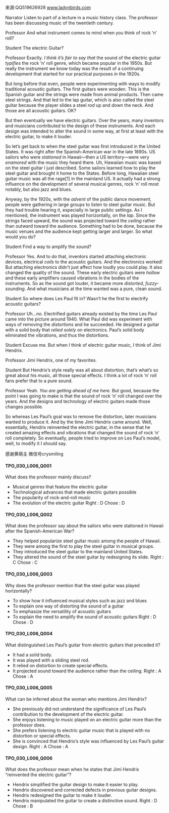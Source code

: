 来源:QQ519626928 www.ladynbirds.com

Narrator 
Listen to part of a lecture in a music history class. The professor has been discussing music of the twentieth century. 

Professor 
And what instrument comes to mind when you think of rock ‘n’ roll? 

Student 
The electric Guitar? 

Professor 
Exactly. *I think it’s fair to say that* the sound of the electric guitar *typifies* the rock ‘n’ roll genre, which became popular in the 1950s. But really the instrument we know today was the result of a continuing development that started for our practical purposes in the 1920s. 

But long before that even, people were experimenting with ways to modify traditional acoustic guitars. The first guitars were wooden. This is the Spanish guitar and the strings were made from animal products. Then came steel strings. And that led to the lap guitar, which is also called the steel guitar because the player slides a steel *rod* up and down the neck. And those are all acoustic guitars. OK? 

But then eventually we have electric guitars. Over the years, many inventors and musicians contributed to the design of these instruments. And each design was intended to alter the sound in some way, at first at least with the electric guitar, to make it louder. 

So let’s get back to when the steel guitar was first introduced in the United States. It was right after the Spanish-American war in the late 1890s. US sailors who were *stationed* in Hawaii—then a US territory—were very *enamored* with the music they heard there. Uh, Hawaiian music was based on the steel guitar I just described. Some sailors learned how to play the steel guitar and brought it home to the States. Before long, Hawaiian steel guitar music was all the rage[1] in the mainland US. It actually had a strong influence on the development of several musical genres, rock ‘n’ roll most notably, but also jazz and blues. 

Anyway, by the 1920s, with the *advent* of the public dance movement, people were gathering in large groups to listen to steel guitar music. But they had trouble hearing it, especially in large public settings. As I mentioned, the instrument was played horizontally, on the *lap*. Since the strings faced upward, the sound was projected toward the *ceiling* rather than outward toward the audience. Something had to be done, because the music venues and the audience kept getting larger and larger. So what would you do? 

Student 
Find a way to amplify the sound? 

Professor 
Yes. And to do that, inventors started attaching electronic devices, electrical *coils* to the acoustic guitars. And the electronics worked! But attaching electronics didn’t just affect how loudly you could play. It also changed the quality of the sound. These early electric guitars were *hollow* and these early amplifiers caused vibrations in the bodies of the instruments. So as the sound got louder, it became more *distorted*, *fuzzy-sounding*. And what musicians at the time wanted was a pure, clean sound. 

Student 
So where does Les Paul fit in? Wasn’t he the first to electrify acoustic guitars? 

Professor 
Uh…no. Electrified guitars already existed by the time Les Paul came into the picture around 1940. What Paul did was experiment with ways of removing the *distortions* and he succeeded. He designed a guitar with a solid body that *relied solely on* electronics. Paul’s solid body eliminated the vibrations, and thus the distortions. 

Student 
Excuse me. But when I think of electric guitar music, I think of Jimi Hendrix. 

Professor 
Jimi Hendrix, one of my favorites. 

Student 
But Hendrix’s style really was all about distortion, that’s what’s so great about his music, all those special effects. I think a lot of rock ‘n’ roll fans prefer that to a pure sound. 

Professor 
Yeah. *You are getting ahead of me here.* But good, because the point I was going to make is that the sound of rock ‘n’ roll changed over the years. And the designs and technology of electric guitars made those changes possible. 

So whereas Les Paul’s goal was to remove the distortion, later musicians wanted to produce it. And by the time Jimi Hendrix came around. Well, essentially, Hendrix reinvented the electric guitar, in the sense that he created amazing effects and vibrations that changed the sound of rock ‘n’ roll completely. So eventually, people tried to improve on Les Paul’s model, well, to modify it I should say. 

感谢黄萌主 微信号crysmiling

#### TPO_030_L006_Q001
What does the professor mainly discuss?
- Musical genres that feature the electric guitar
- Technological advances that made electric guitars possible
- The popularity of rock-and-roll music
- The evolution of the electric guitar
Right : D	Chose : D


#### TPO_030_L006_Q002
What does the professor say about the sailors who were stationed in Hawaii after the Spanish-American War?
- They helped popularize steel guitar music among the people of Hawaii.
- They were among the first to play the steel guitar in musical groups.
- They introduced the steel guitar to the mainland United States.
- They altered the sound of the steel guitar by redesigning its slide.
Right : C	Chose : C


#### TPO_030_L006_Q003
Why does the professor mention that the steel guitar was played horizontally?
- To show how it influenced musical styles such as jazz and blues
- To explain one way of distorting the sound of a guitar
- To emphasize the versatility of acoustic guitars
- To explain the need to amplify the sound of acoustic guitars
Right : D	Chose : D


#### TPO_030_L006_Q004
What distinguished Les Paul’s guitar from electric guitars that preceded it?
- It had a solid body.
- It was played with a sliding steel rod.
- It relied on distortion to create special effects.
- It projected sound toward the audience rather than the ceiling.
Right : A	Chose : A


#### TPO_030_L006_Q005
What can be inferred about the woman who mentions Jimi Hendrix?
- She previously did not understand the significance of Les Paul’s contribution to the development of the electric guitar.
- She enjoys listening to music played on an electric guitar more than the professor does.
- She prefers listening to electric guitar music that is played with no distortion or special effects.
- She is convinced that Hendrix’s style was influenced by Les Paul’s guitar design.
Right : A	Chose : A


#### TPO_030_L006_Q006
What does the professor mean when he states that Jimi Hendrix “reinvented the electric guitar”?
- Hendrix simplified the guitar design to make it easier to play.
- Hendrix discovered and corrected defects in previous guitar designs.
- Hendrix redesigned the guitar to make it louder.
- Hendrix manipulated the guitar to create a distinctive sound.
Right : D	Chose : B
